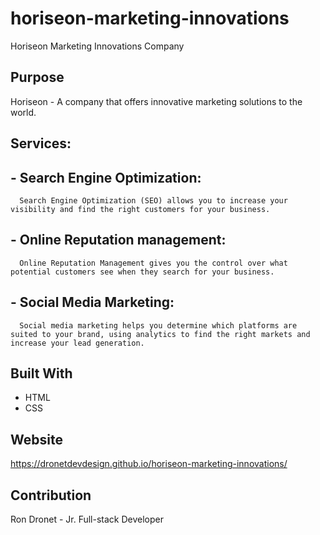 # horiseon-marketing-innovations
Horiseon Marketing Innovations Company

## Purpose
Horiseon - A company that offers innovative marketing solutions to the world.

## Services:
  ## - Search Engine Optimization:
      Search Engine Optimization (SEO) allows you to increase your visibility and find the right customers for your business.

  ## - Online Reputation management:
      Online Reputation Management gives you the control over what potential customers see when they search for your business.

  ## - Social Media Marketing:
      Social media marketing helps you determine which platforms are suited to your brand, using analytics to find the right markets and increase your lead generation.

## Built With
* HTML
* CSS

## Website
https://dronetdevdesign.github.io/horiseon-marketing-innovations/

## Contribution
Ron Dronet - Jr. Full-stack Developer
